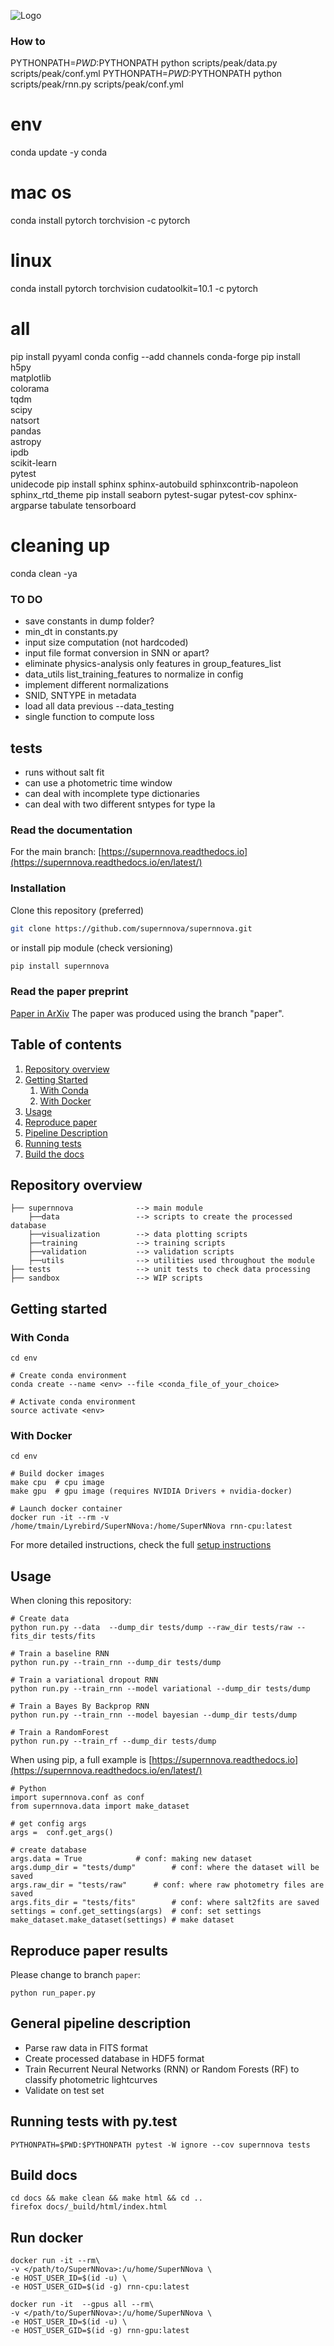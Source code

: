 
![Logo](docs/SuperNNova.png)

### How to
PYTHONPATH=$PWD:$PYTHONPATH python scripts/peak/data.py scripts/peak/conf.yml
PYTHONPATH=$PWD:$PYTHONPATH python scripts/peak/rnn.py scripts/peak/conf.yml

# env
conda update -y conda
# mac os
conda install pytorch torchvision -c pytorch
# linux
conda install pytorch torchvision cudatoolkit=10.1 -c pytorch

# all
pip install pyyaml
conda config --add channels conda-forge
pip install \
    h5py \
    matplotlib \
    colorama \
    tqdm \
    scipy \
    natsort \
    pandas \
    astropy \
    ipdb \
    scikit-learn \
    pytest \
    unidecode 
pip install sphinx sphinx-autobuild sphinxcontrib-napoleon sphinx_rtd_theme
pip install seaborn pytest-sugar pytest-cov sphinx-argparse tabulate tensorboard

# cleaning up
conda clean -ya

### TO DO
- save constants in dump folder?
- min_dt in constants.py
- input size computation (not hardcoded)
- input file format conversion in SNN or apart?
- eliminate physics-analysis only features in group_features_list
- data_utils list_training_features to normalize in config
- implement different normalizations
- SNID, SNTYPE in metadata
- load all data previous --data_testing
- single function to compute loss

## tests
- runs without salt fit
- can use a photometric time window
- can deal with incomplete type dictionaries
- can deal with two different sntypes for type Ia



### Read the documentation
For the main branch:
[https://supernnova.readthedocs.io](https://supernnova.readthedocs.io/en/latest/)


### Installation
Clone this repository (preferred)
```bash
git clone https://github.com/supernnova/supernnova.git
```
or install pip module (check versioning)
```bash
pip install supernnova
```

### Read the paper preprint

[Paper in ArXiv](https://arxiv.org/abs/1901.06384)
The paper was produced using the branch "paper".


## Table of contents
1. [Repository overview](#overview)
2. [Getting Started](#start)
    1. [With Conda](#conda)
    2. [With Docker](#docker)
3. [Usage](#usage)
3. [Reproduce paper](#paper)
4. [Pipeline Description](#pipeline)
5. [Running tests](#test)
6. [Build the docs](#docs)

## Repository overview <a name="overview"></a>

    ├── supernnova              --> main module
        ├──data                 --> scripts to create the processed database
        ├──visualization        --> data plotting scripts
        ├──training             --> training scripts
        ├──validation           --> validation scripts
        ├──utils                --> utilities used throughout the module
    ├── tests                   --> unit tests to check data processing
    ├── sandbox                 --> WIP scripts

## Getting started <a name="start"></a>

### With Conda <a name="conda"></a>

    cd env

    # Create conda environment
    conda create --name <env> --file <conda_file_of_your_choice>

    # Activate conda environment
    source activate <env>

### With Docker <a name="docker"></a>

    cd env

    # Build docker images
    make cpu  # cpu image
    make gpu  # gpu image (requires NVIDIA Drivers + nvidia-docker)

    # Launch docker container
    docker run -it --rm -v /home/tmain/Lyrebird/SuperNNova:/home/SuperNNova rnn-cpu:latest


For more detailed instructions, check the full [setup instructions](https://supernnova.readthedocs.io/en/latest/installation/python.html)


## Usage <a name="usage"></a>

When cloning this repository:

    # Create data
    python run.py --data  --dump_dir tests/dump --raw_dir tests/raw --fits_dir tests/fits

    # Train a baseline RNN
    python run.py --train_rnn --dump_dir tests/dump

    # Train a variational dropout RNN
    python run.py --train_rnn --model variational --dump_dir tests/dump

    # Train a Bayes By Backprop RNN
    python run.py --train_rnn --model bayesian --dump_dir tests/dump

    # Train a RandomForest
    python run.py --train_rf --dump_dir tests/dump

When using pip, a full example is [https://supernnova.readthedocs.io](https://supernnova.readthedocs.io/en/latest/)

    # Python
    import supernnova.conf as conf
    from supernnova.data import make_dataset

    # get config args
    args =  conf.get_args()

    # create database
    args.data = True            # conf: making new dataset
    args.dump_dir = "tests/dump"        # conf: where the dataset will be saved
    args.raw_dir = "tests/raw"      # conf: where raw photometry files are saved 
    args.fits_dir = "tests/fits"        # conf: where salt2fits are saved 
    settings = conf.get_settings(args)  # conf: set settings
    make_dataset.make_dataset(settings) # make dataset

## Reproduce paper results <a name="paper"></a>
Please change to branch ``paper``:

    python run_paper.py

## General pipeline description <a name="pipeline"></a>

- Parse raw data in FITS format
- Create processed database in HDF5 format
- Train Recurrent Neural Networks (RNN) or Random Forests (RF) to classify photometric lightcurves
- Validate on test set


## Running tests with py.test <a name="tests"></a>

    PYTHONPATH=$PWD:$PYTHONPATH pytest -W ignore --cov supernnova tests


## Build docs <a name="docs"></a>

    cd docs && make clean && make html && cd ..
    firefox docs/_build/html/index.html


## Run docker

    docker run -it --rm\
    -v </path/to/SuperNNova>:/u/home/SuperNNova \
    -e HOST_USER_ID=$(id -u) \
    -e HOST_USER_GID=$(id -g) rnn-cpu:latest

    docker run -it  --gpus all --rm\
    -v </path/to/SuperNNova>:/u/home/SuperNNova \
    -e HOST_USER_ID=$(id -u) \
    -e HOST_USER_GID=$(id -g) rnn-gpu:latest
